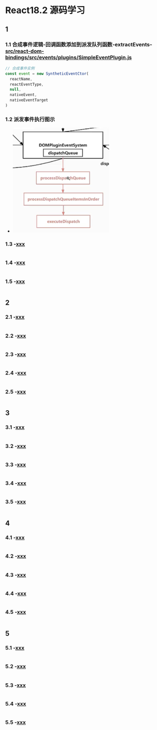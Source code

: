 # React18.2 源码学习

## 1

### 1.1 合成事件逻辑-回调函数添加到派发队列函数-extractEvents-[src/react-dom-bindings/src/events/plugins/SimpleEventPlugin.js](../../public/react18-learn/src/react-dom-bindings/src/events/plugins/SimpleEventPlugin.js)

```js
// 合成事件实例
const event = new SyntheticEventCtor(
  reactName,
  reactEventType,
  null,
  nativeEvent,
  nativeEventTarget
)
```

### 1.2 派发事件执行图示

- ![派发事件执行图示](../../public/images/3.3.派发事件执行图示.png)

### 1.3 -[xxx](../../public/react18-learn/xxx)

```js

```

### 1.4 -[xxx](../../public/react18-learn/xxx)

```js

```

### 1.5 -[xxx](../../public/react18-learn/xxx)

```js

```

## 2

### 2.1 -[xxx](../../public/react18-learn/xxx)

```js

```

### 2.2 -[xxx](../../public/react18-learn/xxx)

```js

```

### 2.3 -[xxx](../../public/react18-learn/xxx)

```js

```

### 2.4 -[xxx](../../public/react18-learn/xxx)

```js

```

### 2.5 -[xxx](../../public/react18-learn/xxx)

```js

```

## 3

### 3.1 -[xxx](../../public/react18-learn/xxx)

```js

```

### 3.2 -[xxx](../../public/react18-learn/xxx)

```js

```

### 3.3 -[xxx](../../public/react18-learn/xxx)

```js

```

### 3.4 -[xxx](../../public/react18-learn/xxx)

```js

```

### 3.5 -[xxx](../../public/react18-learn/xxx)

```js

```

## 4

### 4.1 -[xxx](../../public/react18-learn/xxx)

```js

```

### 4.2 -[xxx](../../public/react18-learn/xxx)

```js

```

### 4.3 -[xxx](../../public/react18-learn/xxx)

```js

```

### 4.4 -[xxx](../../public/react18-learn/xxx)

```js

```

### 4.5 -[xxx](../../public/react18-learn/xxx)

```js

```

## 5

### 5.1 -[xxx](../../public/react18-learn/xxx)

```js

```

### 5.2 -[xxx](../../public/react18-learn/xxx)

```js

```

### 5.3 -[xxx](../../public/react18-learn/xxx)

```js

```

### 5.4 -[xxx](../../public/react18-learn/xxx)

```js

```

### 5.5 -[xxx](../../public/react18-learn/xxx)

```js

```
